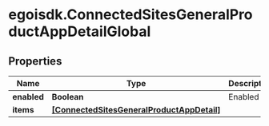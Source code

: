 # egoisdk.ConnectedSitesGeneralProductAppDetailGlobal

## Properties

Name | Type | Description | Notes
------------ | ------------- | ------------- | -------------
**enabled** | **Boolean** | Enabled | [optional] 
**items** | [**[ConnectedSitesGeneralProductAppDetail]**](ConnectedSitesGeneralProductAppDetail.md) |  | [optional] 


